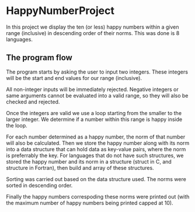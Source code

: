# HappyNumberProject

In this project we display the ten (or less) happy numbers within a given range (inclusive) in descending order of their norms.
This was done is 8 languages.


## The program flow

The program starts by asking the user to input two integers. These integers will be the start and end values for our range (inclusive). 

All non-integer inputs will be immediately rejected. Negative integers or same arguments cannot be evaluated into a valid range, so they will also be checked
and rejected.

Once the integers are valid we use a loop starting from the smaller to the larger integer. We determine if a number within this range is happy inside the loop.

For each number determined as a happy number, the norm of that number will also be calculated. Then we store the happy number along with its norm into a data
structure that can hold data as key-value pairs, where the norm is preferrably the key. For languages that do not have such structures, we stored the happy number
and its norm in a structure (struct in C, and structure in Fortran), then build and array of these structures.

Sorting was carried out based on the data structure used. The norms were sorted in descending order.

Finally the happy numbers correspoding these norms were printed out (with the maximum number of happy numbers being printed capped at 10).

